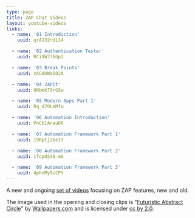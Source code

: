 ```yaml
---
type: page
title: ZAP Chat Videos
layout: youtube-videos
links:
  - name: '01 Introduction'
    uuid: qrAJ32rdi14

  - name: '02 Authentication Tester'
    uuid: RCi9W77bGpI

  - name: '03 Break Points'
    uuid: cKG4UWa082A

  - name: '04 ZAPit'
    uuid: 9RbmkT9rG5w

  - name: '05 Modern Apps Part 1'
    uuid: Rq_d7OLmMfw

  - name: '06 Automation Introduction'
    uuid: PnCbIAnauD8

  - name: '07 Automation Framework Part 1'
    uuid: 19Rptj2be1Y

  - name: '08 Automation Framework Part 2'
    uuid: 1fcpU54N-mA

  - name: '09 Automation Framework Part 3'
    uuid: 4phnMy9iCPY
---
```

A new and ongoing [set of videos](https://www.youtube.com/playlist?list=PLEBitBW-HlsvFEfyWdpLe6IlQoitjaPCX) focusing on ZAP features, new and old.

The image used in the opening and closing clips is "[Futuristic Abstract Circle](https://wallpapers.com/wallpapers/futuristic-abstract-circle-technology-r2jpndc499avsbtv.html)" by [Wallpapers.com](https://wallpapers.com) and is licensed under [cc by 2.0](https://creativecommons.org/licenses/by/2.0/).
